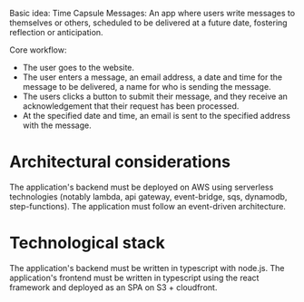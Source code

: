 Basic idea:
Time Capsule Messages: An app where users write messages to themselves or others, scheduled to be delivered at a future date, fostering reflection or anticipation.

Core workflow:
- The user goes to the website.
- The user enters a message, an email address, a date and time for the message to be delivered, a name for who is sending the message.
- The users clicks a button to submit their message, and they receive an acknowledgement that their request has been processed.
- At the specified date and time, an email is sent to the specified address with the message.

# Architectural considerations

The application's backend must be deployed on AWS using serverless technologies (notably lambda, api gateway, event-bridge, sqs, dynamodb, step-functions).
The application must follow an event-driven architecture.

# Technological stack

The application's backend must be written in typescript with node.js.
The application's frontend must be written in typescript using the react framework and deployed as an SPA on S3 + cloudfront.
